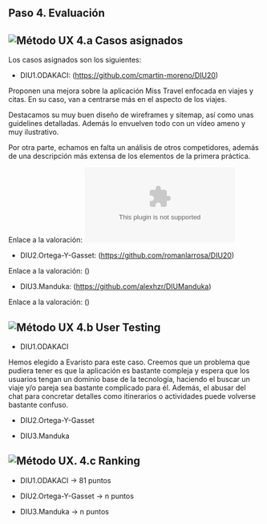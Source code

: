 ## Paso 4. Evaluación

![Método UX](../img/ABtesting.png) 4.a Casos asignados
----

Los casos asignados son los siguientes:

- DIU1.ODAKACI: (https://github.com/cmartin-moreno/DIU20)

Proponen una mejora sobre la aplicación Miss Travel enfocada en viajes y citas. En su caso, van a centrarse más en el aspecto de los viajes.

Destacamos su muy buen diseño de wireframes y sitemap, así como unas guidelines detalladas. Además lo envuelven todo con un vídeo ameno y muy ilustrativo.

Por otra parte, echamos en falta un análisis de otros competidores, además de una descripción más extensa de los elementos de la primera práctica.

Enlace a la valoración: ![/CASO1/DIU1.ODAKACI_review.xls](/CASO1/DIU1.ODAKACI_review.xls)

- DIU2.Ortega-Y-Gasset: (https://github.com/romanlarrosa/DIU20)

Enlace a la valoración: ()

- DIU3.Manduka:  (https://github.com/alexhzr/DIUManduka)

Enlace a la valoración: ()


![Método UX](../img/usability-testing.png) 4.b User Testing
----

- DIU1.ODAKACI

Hemos elegido a Evaristo para este caso. Creemos que un problema que pudiera tener es que la aplicación es bastante compleja y espera que los usuarios tengan un dominio base de la tecnología, haciendo el buscar un viaje y/o pareja sea bastante complicado para él. Además, el abusar del chat para concretar detalles como itinerarios o actividades puede volverse bastante confuso.

- DIU2.Ortega-Y-Gasset


- DIU3.Manduka


![Método UX](../img/Survey.png). 4.c Ranking
----

- DIU1.ODAKACI -> 81 puntos

- DIU2.Ortega-Y-Gasset -> n puntos

- DIU3.Manduka -> n puntos

